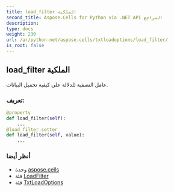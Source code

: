 ```yaml
---
title: load_filter الملكية
second_title: Aspose.Cells for Python via .NET API المراجع
description:
type: docs
weight: 230
url: /ar/python-net/aspose.cells/txtloadoptions/load_filter/
is_root: false
---
```

##  load_filter الملكية

عامل التصفية للدلالة على كيفية تحميل البيانات.
###  تعريف:
```python
@property
def load_filter(self):
    ...
@load_filter.setter
def load_filter(self, value):
    ...
```

###  أنظر أيضا
* وحدة [aspose.cells](../../)
* فئة [LoadFilter](/cells/ar/python-net/aspose.cells/loadfilter)
* فئة [TxtLoadOptions](/cells/ar/python-net/aspose.cells/txtloadoptions)
